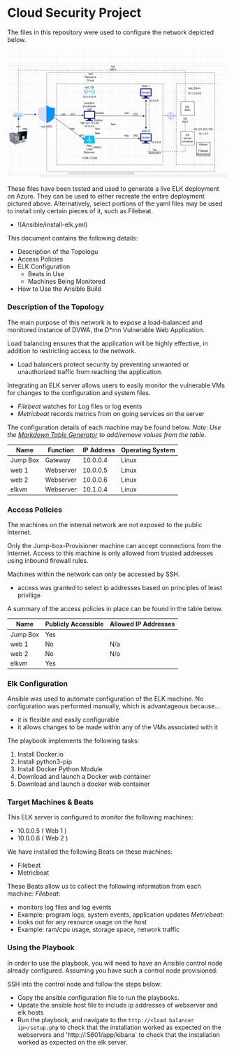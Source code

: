 # Cloud Security Project

The files in this repository were used to configure the network depicted below.

![alt text](Diagram/Cloud_Screenshot_UT_Cyber_Security.png "Cloud Security Diagram")

These files have been tested and used to generate a live ELK deployment on Azure. They can be used to either recreate the entire deployment pictured above. Alternatively, select portions of the yaml files may be used to install only certain pieces of it, such as Filebeat.

  - !(Ansible/install-elk.yml)

This document contains the following details:
- Description of the Topologu
- Access Policies
- ELK Configuration
  - Beats in Use
  - Machines Being Monitored
- How to Use the Ansible Build


### Description of the Topology

The main purpose of this network is to expose a load-balanced and monitored instance of DVWA, the D*mn Vulnerable Web Application.

Load balancing ensures that the application will be highly effective, in addition to restricting access to the network.
- Load balancers protect security by preventing unwanted or unauthorized traffic from reaching the application. 

Integrating an ELK server allows users to easily monitor the vulnerable VMs for changes to the configuration and system files.
- *Filebeat* watches for Log files or log events
- *Metricbeat* records metrics from on going services on the server

The configuration details of each machine may be found below.
_Note: Use the [Markdown Table Generator](http://www.tablesgenerator.com/markdown_tables) to add/remove values from the table_.

| Name     | Function | IP Address | Operating System |
|----------|----------|------------|------------------|
| Jump Box | Gateway  | 10.0.0.4   | Linux            |
| web 1    | Webserver| 10.0.0.5   | Linux            |
| web 2    | Webserver| 10.0.0.6   | Linux            |
| elkvm    | Webserver| 10.1.0.4   | Linux            |

### Access Policies

The machines on the internal network are not exposed to the public Internet. 

Only the Jump-box-Provisioner machine can accept connections from the Internet. Access to this machine is only allowed from trusted addresses using inbound firewall rules.

Machines within the network can only be accessed by SSH.
- access was granted to select ip addresses based on principles of least privilige

A summary of the access policies in place can be found in the table below.

| Name     | Publicly Accessible | Allowed IP Addresses |
|----------|---------------------|----------------------|
| Jump Box | Yes                 | <redacted>           |
| web 1    | No                  | N/a                  |
| web 2    | No                  | N/a                  |
| elkvm    | Yes                 | <redacted>           |

 
### Elk Configuration

Ansible was used to automate configuration of the ELK machine. No configuration was performed manually, which is advantageous because...
- it is flexible and easily configurable
- it allows changes to be made within any of the VMs associated with it


The playbook implements the following tasks:
1) Install Docker.io 
2) Install python3-pip 
3) Install Docker Python Module 
4) Download and launch a Docker web container 
5) Download and launch a docker web container

### Target Machines & Beats
This ELK server is configured to monitor the following machines:
- 10.0.0.5 ( Web 1 )
- 10.0.0.6 ( Web 2 )


We have installed the following Beats on these machines:
- Filebeat
- Metricbeat

These Beats allow us to collect the following information from each machine:
*Filebeat*:
- monitors log files and log events
- Example: program logs, system events, application updates
*Metricbeat*:
- looks out for any resource usage on the host
- Example: ram/cpu usage, storage space, network traffic

### Using the Playbook
In order to use the playbook, you will need to have an Ansible control node already configured. Assuming you have such a control node provisioned: 

SSH into the control node and follow the steps below:
- Copy the ansible configuration file to run the playbooks.
- Update the ansible host file to include ip addresses of webserver and elk hosts
- Run the playbook, and navigate to the `http://<load balancer ip>/setup.php` to check that the installation worked as expected on the webservers and 'http://<elk ip>:5601/app/kibana` to check that the installation worked as expected on the elk server.
